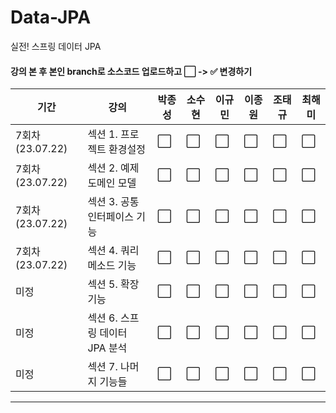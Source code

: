 # Data-JPA
실전! 스프링 데이터 JPA

#### 강의 본 후 본인 branch로 소스코드 업로드하고 ⬜ -> ✅ 변경하기
| 기간 | 강의 | 박종성 | 소수현 | 이규민 | 이종원 | 조태규 | 최해미 |
| ---- | ---- | ---- | ---- | ---- | ---- | ---- | ---- |
| 7회차 (23.07.22) | 섹션 1. 프로젝트 환경설정 | ⬜ | ⬜ | ⬜ | ⬜ | ⬜ | ⬜ |
| 7회차 (23.07.22) | 섹션 2. 예제 도메인 모델 | ⬜ | ⬜ | ⬜ | ⬜ | ⬜ | ⬜ |
| 7회차 (23.07.22) | 섹션 3. 공통 인터페이스 기능 | ⬜ | ⬜ | ⬜ | ⬜ | ⬜ | ⬜ |
| 7회차 (23.07.22) | 섹션 4. 쿼리 메소드 기능 | ⬜ | ⬜ | ⬜ | ⬜ | ⬜ | ⬜ |
| 미정 | 섹션 5. 확장 기능 | ⬜ | ⬜ | ⬜ | ⬜ | ⬜ | ⬜ |
| 미정 | 섹션 6. 스프링 데이터 JPA 분석 | ⬜ | ⬜ | ⬜ | ⬜ | ⬜ | ⬜ |
| 미정 | 섹션 7. 나머지 기능들 | ⬜ | ⬜ | ⬜ | ⬜ | ⬜ | ⬜ |
---
